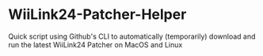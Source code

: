 # WiiLink24-Patcher-Helper
Quick script using Github's CLI to automatically (temporarily) download and run the latest WiiLink24 Patcher on MacOS and Linux
